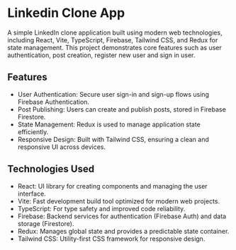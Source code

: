 # Linkedin Clone App

A simple LinkedIn clone application built using modern web technologies, including React, Vite, TypeScript, Firebase, Tailwind CSS, and Redux for state management. This project demonstrates core features such as user authentication, post creation, register new user and sign in user.

## Features

- User Authentication: Secure user sign-in and sign-up flows using Firebase Authentication.
- Post Publishing: Users can create and publish posts, stored in Firebase Firestore.
- State Management: Redux is used to manage application state efficiently.
- Responsive Design: Built with Tailwind CSS, ensuring a clean and responsive UI across devices.

## Technologies Used
- React: UI library for creating components and managing the user interface.
- Vite: Fast development build tool optimized for modern web projects.
- TypeScript: For type safety and improved code reliability.
- Firebase: Backend services for authentication (Firebase Auth) and data storage (Firestore).
- Redux: Manages global state and provides a predictable state container.
- Tailwind CSS: Utility-first CSS framework for responsive design.